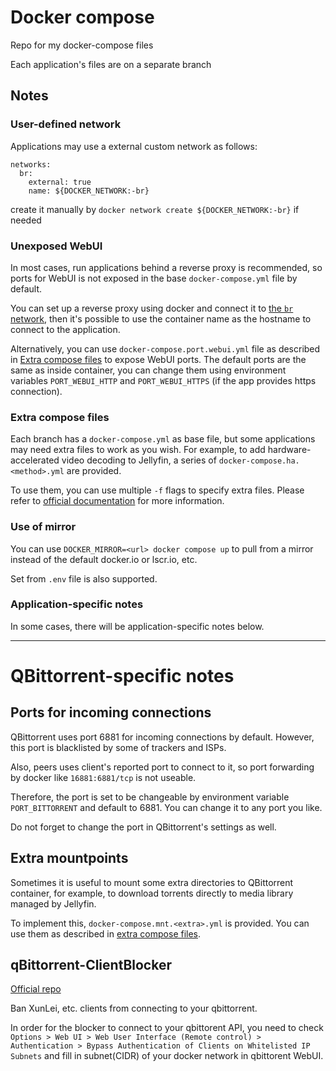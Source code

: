 # Docker compose
Repo for my docker-compose files

Each application's files are on a separate branch

## Notes
### User-defined network
Applications may use a external custom network as follows:

```
networks:
  br:
    external: true
    name: ${DOCKER_NETWORK:-br}
```

create it manually by `docker network create ${DOCKER_NETWORK:-br}` if needed

### Unexposed WebUI
In most cases, run applications behind a reverse proxy is recommended, so ports for WebUI is not exposed in the base `docker-compose.yml` file by default.

You can set up a reverse proxy using docker and connect it to [the `br` network](#user-defined-network), then it's possible to use the container name as the hostname to connect to the application.

Alternatively, you can use `docker-compose.port.webui.yml` file as described in [Extra compose files](#extra-compose-files) to expose WebUI ports. The default ports are the same as inside container, you can change them using environment variables `PORT_WEBUI_HTTP` and `PORT_WEBUI_HTTPS` (if the app provides https connection).

### Extra compose files
Each branch has a `docker-compose.yml` as base file, but some applications may need extra files to work as you wish. For example, to add hardware-accelerated video decoding to Jellyfin, a series of `docker-compose.ha.<method>.yml` are provided.

To use them, you can use multiple `-f` flags to specify extra files. Please refer to [official documentation](https://docs.docker.com/compose/reference/overview/#specifying-multiple-compose-files) for more information.

### Use of mirror
You can use `DOCKER_MIRROR=<url> docker compose up` to pull from a mirror instead of the default docker.io or lscr.io, etc.

Set from `.env` file is also supported.

### Application-specific notes
In some cases, there will be application-specific notes below.

---
# QBittorrent-specific notes
## Ports for incoming connections
QBittorrent uses port 6881 for incoming connections by default. However, this port is blacklisted by some of trackers and ISPs.

Also, peers uses client's reported port to connect to it, so port forwarding by docker like `16881:6881/tcp` is not useable.

Therefore, the port is set to be changeable by environment variable `PORT_BITTORRENT` and default to 6881. You can change it to any port you like.

Do not forget to change the port in QBittorrent's settings as well.

## Extra mountpoints
Sometimes it is useful to mount some extra directories to QBittorrent container, for example, to download torrents directly to media library managed by Jellyfin.

To implement this, `docker-compose.mnt.<extra>.yml` is provided. You can use them as described in [extra compose files](#extra-compose-files).

## qBittorrent-ClientBlocker
[Official repo](https://github.com/Simple-Tracker/qBittorrent-ClientBlocker)

Ban XunLei, etc. clients from connecting to your qbittorrent.

In order for the blocker to connect to your qbittorent API, you need to check `Options > Web UI > Web User Interface (Remote control) > Authentication > Bypass Authentication of Clients on Whitelisted IP Subnets` and fill in subnet(CIDR) of your docker network in qbittorent WebUI.
